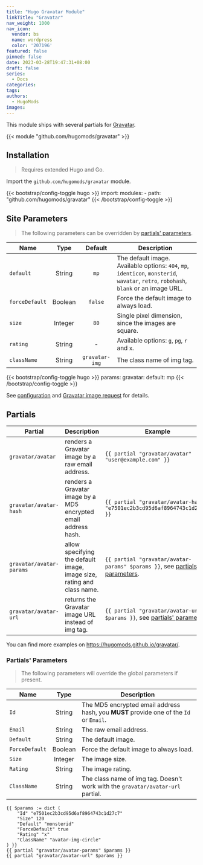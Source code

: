 ```yaml
---
title: "Hugo Gravatar Module"
linkTitle: "Gravatar"
nav_weight: 1000
nav_icon:
  vendor: bs
  name: wordpress
  color: '207196'
featured: false
pinned: false
date: 2023-03-28T19:47:31+08:00
draft: false
series:
  - Docs
categories:
tags:
authors:
  - HugoMods
images:
---
```


This module ships with several partials for [Gravatar](https://en.gravatar.com/).

<!--more-->

{{< module "github.com/hugomods/gravatar" >}}

## Installation

> Requires extended Hugo and Go.

Import the `github.com/hugomods/gravatar` module.

{{< bootstrap/config-toggle hugo >}}
import:
  modules:
    - path: "github.com/hugomods/gravatar"
{{< /bootstrap/config-toggle >}}

## Site Parameters

> The following parameters can be overridden by [partials' parameters](#partials-parameters).

| Name | Type | Default | Description
|---|:-:|:-:|---
| `default` | String | `mp` | The default image. Available options: `404`, `mp`, `identicon`, `monsterid`, `wavatar`, `retro`, `robohash`, `blank` or an image URL.
| `forceDefault` | Boolean | `false` | Force the default image to always load.
| `size` | Integer | `80` | Single pixel dimension, since the images are square.
| `rating` | String | - | Available options: `g`, `pg`, `r` and `x`.
| `className` | String | `gravatar-img` | The class name of img tag.

{{< bootstrap/config-toggle hugo >}}
params:
  gravatar:
    default: mp
{{< /bootstrap/config-toggle >}}

See [configuration](https://github.com/hugomods/gravatar/blob/main/hugo.yaml) and [Gravatar image request](https://en.gravatar.com/site/implement/images/) for details.

## Partials

| Partial | Description | Example
|---|---|---
| `gravatar/avatar` | renders a Gravatar image by a raw email address. | `{{ partial "gravatar/avatar" "user@example.com" }}`
| `gravatar/avatar-hash` | renders a Gravatar image by a MD5 encrypted email address hash. | `{{ partial "gravatar/avatar-hash" "e7501ec2b3cd95d6af8964743c1d27c7" }}`
| `gravatar/avatar-params` | allow specifying the default image, image size, rating and class name. | `{{ partial "gravatar/avatar-params" $params }}`, see [partials' parameters](#partials-parameters).
| `gravatar/avatar-url` | returns the Gravatar image URL instead of img tag. | `{{ partial "gravatar/avatar-url" $params }}`, see [partials' parameters](#partials-parameters).

You can find more examples on https://hugomods.github.io/gravatar/.

### Partials' Parameters

> The following parameters will override the global parameters if present.

| Name | Type | Description
|---|:-:|---
| `Id` | String | The MD5 encrypted email address hash, you **MUST** provide one of the `Id` or `Email`.
| `Email` | String | The raw email address.
| `Default` | String | The default image.
| `ForceDefault` | Boolean | Force the default image to always load.
| `Size` | Integer | The image size.
| `Rating` | String | The image rating.
| `ClassName` | String | The class name of img tag. Doesn't work with the `gravatar/avatar-url` partial.

```go-html-template
{{ $params := dict (
    "Id" "e7501ec2b3cd95d6af8964743c1d27c7"
    "Size" 120
    "Default" "monsterid"
    "ForceDefault" true
    "Rating" "x"
    "ClassName" "avatar-img-circle"
) }}
{{ partial "gravatar/avatar-params" $params }}
{{ partial "gravatar/avatar-url" $params }}
```
